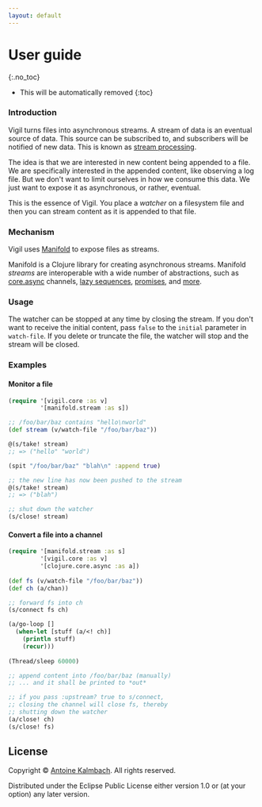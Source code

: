 ```yaml
---
layout: default
---
```


# User guide
{:.no_toc}

* This will be automatically removed
{:toc}

### Introduction

Vigil turns files into asynchronous streams. A stream of data is an eventual source of data. This
source can be subscribed to, and subscribers will be notified of new data. This is known as 
[stream processing](https://en.wikipedia.org/wiki/Stream_processing).

The idea is that we are interested in new content being appended to a file. We are specifically
interested in the appended content, like observing a log file. But we don't want to limit ourselves
in how we consume this data. We just want to expose it as asynchronous, or rather, eventual. 

This is the essence of Vigil. You place a *watcher* on a filesystem file and then you can stream
content as it is appended to that file.


### Mechanism

Vigil uses [Manifold](http://github.io/ztellman/aleph) to expose files as streams.

Manifold is a Clojure library for creating asynchronous streams. Manifold *streams* are
interoperable with a wide number of abstractions, such as
[core.async](https://github.com/clojure/core.async) channels, [lazy
sequences](https://clojure.org/reference/sequences),
[promises](https://clojuredocs.org/clojure.core/promise), and
[more](http://aleph.io/manifold/rationale.html).

### Usage

The watcher can be stopped at any time by closing the stream. If you don't want to receive the
initial content, pass `false` to the `initial` parameter in `watch-file`. If you delete or truncate
the file, the watcher will stop and the stream will be closed.

### Examples

#### Monitor a file

``` clojure
(require '[vigil.core :as v]
         '[manifold.stream :as s])

;; /foo/bar/baz contains "hello\nworld"
(def stream (v/watch-file "/foo/bar/baz"))

@(s/take! stream)
;; => ("hello" "world")

(spit "/foo/bar/baz" "blah\n" :append true)

;; the new line has now been pushed to the stream
@(s/take! stream)
;; => ("blah")

;; shut down the watcher
(s/close! stream)
```

#### Convert a file into a channel

``` clojure
(require '[manifold.stream :as s]
         '[vigil.core :as v]
         '[clojure.core.async :as a])
         
(def fs (v/watch-file "/foo/bar/baz"))
(def ch (a/chan))

;; forward fs into ch
(s/connect fs ch)

(a/go-loop []
  (when-let [stuff (a/<! ch)]
    (println stuff)
    (recur)))
       
(Thread/sleep 60000)

;; append content into /foo/bar/baz (manually)
;; ... and it shall be printed to *out*

;; if you pass :upstream? true to s/connect,
;; closing the channel will close fs, thereby
;; shutting down the watcher
(a/close! ch)
(s/close! fs)
```

## License

Copyright © [Antoine Kalmbach](mailto:ane@iki.fi). All rights reserved.

Distributed under the Eclipse Public License either version 1.0 or (at
your option) any later version.

